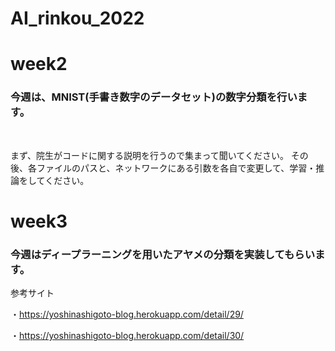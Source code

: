 # AI_rinkou_2022

# week2

### 今週は、MNIST(手書き数字のデータセット)の数字分類を行います。

&emsp; 

まず、院生がコードに関する説明を行うので集まって聞いてください。
その後、各ファイルのパスと、ネットワークにある引数を各自で変更して、学習・推論をしてください。

# week3

### 今週はディープラーニングを用いたアヤメの分類を実装してもらいます。

参考サイト

・https://yoshinashigoto-blog.herokuapp.com/detail/29/

・https://yoshinashigoto-blog.herokuapp.com/detail/30/



